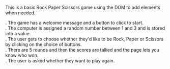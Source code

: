 This is a basic Rock Paper Scissors game using the DOM to add elements when needed.

. The game has a welcome message and a button to click to start.\
. The computer is assigned a random number between 1 and 3 and is stored into a value.\
. The user gets to choose whether they'd like to be Rock, Paper or Scissors by clicking on the choice of buttons.\
. There are 5 rounds and then the scores are tallied and the page lets you know who won.\
. The user is asked whether they want to play again.